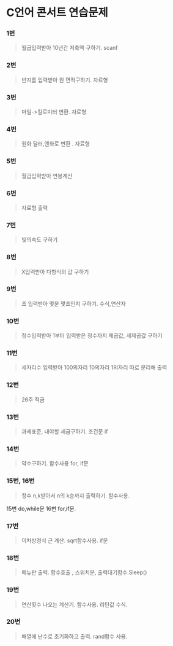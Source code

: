 # C언어 콘서트 연습문제

### 1번
> 월급입력받아 10년간 저축액 구하기. scanf

### 2번
> 반지름 입력받아 원 면적구하기. 자료형

### 3번
> 마일->킬로미터 변환. 자료형

### 4번
> 원화 달러,엔화로 변환 . 자료형

### 5번
> 월급입력받아 연봉계산

### 6번
> 자료형 출력

### 7번
> 빛의속도 구하기

### 8번
> X입력받아 다항식의 값 구하기

### 9번
> 초 입력받아 몇분 몇초인지 구하기. 수식,연산자

### 10번
> 정수입력받아 1부터 입력받은 정수까지 제곱값, 세제곱값 구하기

### 11번
> 세자리수 입력받아 100의자리 10의자리 1의자리 따로 분리해 출력

### 12번
> 26주 적금 

### 13번
> 과세표준, 내야할 세금구하기. 조건문 if

### 14번
> 약수구하기. 함수사용 for, if문

### 15번, 16번
> 정수 n,k받아서 n의 k승까지 출력하기. 함수사용. 

15번 do,while문
16번 for,if문.

### 17번
> 이차방정식 근 계산. sqrt함수사용. if문

### 18번
> 메뉴판 출력. 함수호출 , 스위치문, 출력대기함수.Sleep()

### 19번
> 연산횟수 나오는 계산기. 함수사용. 리턴값 수식.

### 20번
> 배열에 난수로 초기화하고 출력. rand함수 사용.
